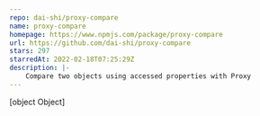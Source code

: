 ```yaml
---
repo: dai-shi/proxy-compare
name: proxy-compare
homepage: https://www.npmjs.com/package/proxy-compare
url: https://github.com/dai-shi/proxy-compare
stars: 297
starredAt: 2022-02-18T07:25:29Z
description: |-
    Compare two objects using accessed properties with Proxy
---
```


[object Object]
